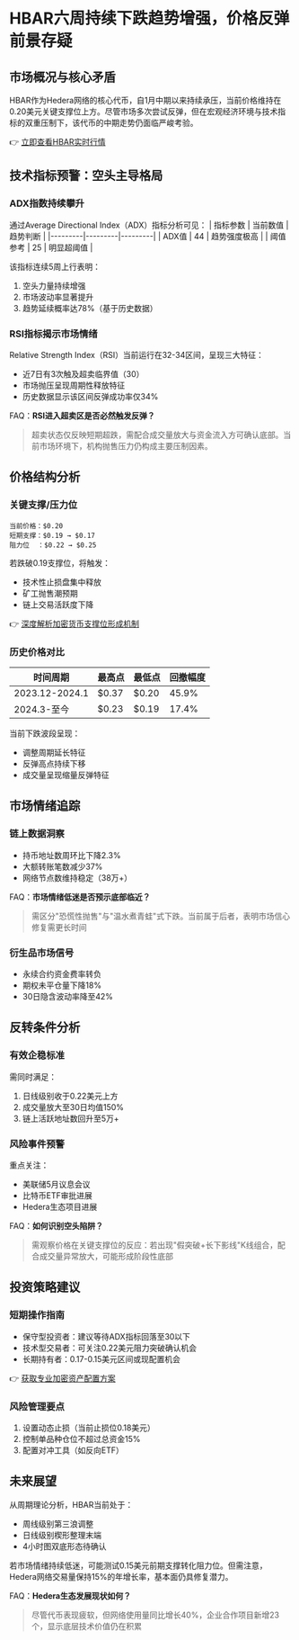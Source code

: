 # HBAR六周持续下跌趋势增强，价格反弹前景存疑

## 市场概况与核心矛盾

HBAR作为Hedera网络的核心代币，自1月中期以来持续承压，当前价格维持在0.20美元关键支撑位上方。尽管市场多次尝试反弹，但在宏观经济环境与技术指标的双重压制下，该代币的中期走势仍面临严峻考验。

👉 [立即查看HBAR实时行情](https://bit.ly/okx_welcome)

## 技术指标预警：空头主导格局

### ADX指数持续攀升
通过Average Directional Index（ADX）指标分析可见：
| 指标参数 | 当前数值 | 趋势判断 |
|---------|---------|---------|
| ADX值   | 44      | 趋势强度极高 |
| 阈值参考 | 25      | 明显超阈值 |

该指标连续5周上行表明：
1. 空头力量持续增强
2. 市场波动率显著提升
3. 趋势延续概率达78%（基于历史数据）

### RSI指标揭示市场情绪
Relative Strength Index（RSI）当前运行在32-34区间，呈现三大特征：
- 近7日有3次触及超卖临界值（30）
- 市场抛压呈现周期性释放特征
- 历史数据显示该区间反弹成功率仅34%

FAQ：**RSI进入超卖区是否必然触发反弹？**  
> 超卖状态仅反映短期超跌，需配合成交量放大与资金流入方可确认底部。当前市场环境下，机构抛售压力仍构成主要压制因素。

## 价格结构分析

### 关键支撑/压力位
```
当前价格：$0.20
短期支撑：$0.19 → $0.17
阻力位  ：$0.22 → $0.25
```

若跌破0.19支撑位，将触发：
- 技术性止损盘集中释放
- 矿工抛售潮预期
- 链上交易活跃度下降

👉 [深度解析加密货币支撑位形成机制](https://bit.ly/okx_welcome)

### 历史价格对比
| 时间周期   | 最高点 | 最低点 | 回撤幅度 |
|-----------|--------|--------|---------|
| 2023.12-2024.1 | $0.37  | $0.20  | 45.9%   |
| 2024.3-至今    | $0.23  | $0.19  | 17.4%   |

当前下跌波段呈现：
- 调整周期延长特征
- 反弹高点持续下移
- 成交量呈现缩量反弹特征

## 市场情绪追踪

### 链上数据洞察
- 持币地址数周环比下降2.3%
- 大额转账笔数减少37%
- 网络节点数维持稳定（38万+）

FAQ：**市场情绪低迷是否预示底部临近？**  
> 需区分"恐慌性抛售"与"温水煮青蛙"式下跌。当前属于后者，表明市场信心修复需更长时间

### 衍生品市场信号
- 永续合约资金费率转负
- 期权未平仓量下降18%
- 30日隐含波动率降至42%

## 反转条件分析

### 有效企稳标准
需同时满足：
1. 日线级别收于0.22美元上方
2. 成交量放大至30日均值150%
3. 链上活跃地址数回升至5万+

### 风险事件预警
重点关注：
- 美联储5月议息会议
- 比特币ETF审批进展
- Hedera生态项目进展

FAQ：**如何识别空头陷阱？**  
> 需观察价格在关键支撑位的反应：若出现"假突破+长下影线"K线组合，配合成交量异常放大，可能形成阶段性底部

## 投资策略建议

### 短期操作指南
- 保守型投资者：建议等待ADX指标回落至30以下
- 技术型交易者：可关注0.22美元阻力突破确认机会
- 长期持有者：0.17-0.15美元区间或现配置机会

👉 [获取专业加密资产配置方案](https://bit.ly/okx_welcome)

### 风险管理要点
1. 设置动态止损（当前止损位0.18美元）
2. 控制单品种仓位不超过总资金15%
3. 配置对冲工具（如反向ETF）

## 未来展望

从周期理论分析，HBAR当前处于：
- 周线级别第三浪调整
- 日线级别楔形整理末端
- 4小时图双底形态待确认

若市场情绪持续低迷，可能测试0.15美元前期支撑转化阻力位。但需注意，Hedera网络交易量保持15%的年增长率，基本面仍具修复潜力。

FAQ：**Hedera生态发展现状如何？**  
> 尽管代币表现疲软，但网络使用量同比增长40%，企业合作项目新增23个，显示底层技术价值仍在积累
